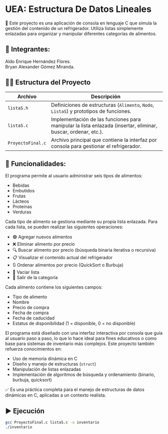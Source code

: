 # UEA: Estructura De Datos Lineales

📖 Este proyecto es una aplicación de consola en lenguaje C que simula la gestión del contenido de un refrigerador. Utiliza listas simplemente enlazadas para organizar y manipular diferentes categorías de alimentos.

## 👥 Integrantes: <br>
Aldo Enrique Hernández Flores. <br>
Bryan Alexander Gómez Miranda. <br>

## 🧑‍💻 Estructura del Proyecto


| Archivo           | Descripción                                                                                                   |
| ----------------- | ------------------------------------------------------------------------------------------------------------- |
| `listaS.h`        | Definiciones de estructuras (`Alimento`, `Nodo`, `ListaS`) y prototipos de funciones.                         |
| `listaS.c`        | Implementación de las funciones para manipular la lista enlazada (insertar, eliminar, buscar, ordenar, etc.). |
| `ProyectoFinal.c` | Archivo principal que contiene la interfaz por consola para gestionar el refrigerador.                        |

## 📌  Funcionalidades: <br>
El programa permite al usuario administrar seis tipos de alimentos:

- Bebidas <br>
- Embutidos <br>
- Frutas <br>
- Lácteos <br>
- Proteínas <br>
- Verduras <br> 

Cada tipo de alimento se gestiona mediante su propia lista enlazada. Para cada lista, se pueden realizar las siguientes operaciones:

- 🟢 Agregar nuevos alimentos
- ❌ Eliminar alimento por precio
- 🔍 Buscar alimento por precio (búsqueda binaria iterativa o recursiva)
- 📋 Visualizar el contenido actual del refrigerador
- 🔃 Ordenar alimentos por precio (QuickSort o Burbuja)
- 🧹 Vaciar lista
- 🚪 Salir de la categoría


Cada alimento contiene los siguientes campos:

- Tipo de alimento
- Nombre
- Precio de compra
- Fecha de compra
- Fecha de caducidad
- Estatus de disponibilidad (1 = disponible, 0 = no disponible)

El programa está diseñado con una interfaz interactiva por consola que guía al usuario paso a paso, lo que lo hace ideal para fines educativos o como base para sistemas de inventario más complejos.
Este proyecto también refuerza conocimientos en:

- Uso de memoria dinámica en C
- Diseño y manejo de estructuras (`struct`)
- Manipulación de listas enlazadas
- Implementación de algoritmos de búsqueda y ordenamiento (binario, burbuja, quicksort)

✅ Es una práctica completa para el manejo de estructuras de datos dinámicas en C, aplicadas a un contexto realista.

## ▶️ Ejecución

```bash
gcc ProyectoFinal.c listaS.c -o inventario
./inventario
